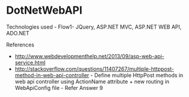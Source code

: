 # DotNetWebAPI

Technologies used - 
Flow1- JQuery, ASP.NET MVC, ASP.NET WEB API, ADO.NET

References

- http://www.webdevelopmenthelp.net/2013/09/asp-web-api-service.html
- http://stackoverflow.com/questions/11407267/multiple-httppost-method-in-web-api-controller - Define multiple HttpPost methods in web api controller using ActionName attribute + new routing in WebApiConfig file - Refer Answer 9
